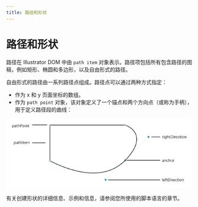 ```yaml
---
title: 路径和形状
---
```

# 路径和形状

路径在 Illustrator DOM 中由 `path item` 对象表示。路径项包括所有包含路径的图稿，例如矩形、椭圆和多边形，以及自由形式的路径。

自由形式的路径由一系列路径点组成。路径点可以通过两种方式指定：

- 作为 x 和 y 页面坐标的数组。
- 作为 `path point` 对象，该对象定义了一个锚点和两个方向点（或称为手柄），用于定义路径段的曲线：

![路径点对象](../_static/pathPointObject.jpg)

有关创建形状的详细信息、示例和信息，请参阅您所使用的脚本语言的章节。
